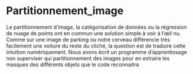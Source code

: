 # Partitionnement_image
Le partitionnement d’image, la catégorisation de données ou la régression de nuage de points ont en commun une solution simple à voir à l’œil nu. Comme sur une image de parking ou notre cerveau  différencie très facilement une voiture du reste du cliché, la question est de traduire cette intuition numériquement. Nous avons écrit un programme d’apprentissage non superviser qui partitionnement des images pour en  extraire les masques des différents objets que le code reconnaitra

